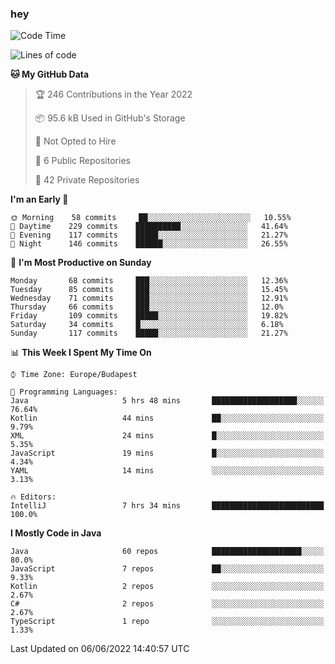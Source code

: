 ### hey

<!--START_SECTION:waka-->
![Code Time](http://img.shields.io/badge/Code%20Time-793%20hrs%2059%20mins-blue)

![Lines of code](https://img.shields.io/badge/From%20Hello%20World%20I%27ve%20Written-507%20Thousand%20lines%20of%20code-blue)

**🐱 My GitHub Data** 

> 🏆 246 Contributions in the Year 2022
 > 
> 📦 95.6 kB Used in GitHub's Storage 
 > 
> 🚫 Not Opted to Hire
 > 
> 📜 6 Public Repositories 
 > 
> 🔑 42 Private Repositories  
 > 
**I'm an Early 🐤** 

```text
🌞 Morning    58 commits     ██░░░░░░░░░░░░░░░░░░░░░░░   10.55% 
🌆 Daytime    229 commits    ██████████░░░░░░░░░░░░░░░   41.64% 
🌃 Evening    117 commits    █████░░░░░░░░░░░░░░░░░░░░   21.27% 
🌙 Night      146 commits    ██████░░░░░░░░░░░░░░░░░░░   26.55%

```
📅 **I'm Most Productive on Sunday** 

```text
Monday       68 commits     ███░░░░░░░░░░░░░░░░░░░░░░   12.36% 
Tuesday      85 commits     ███░░░░░░░░░░░░░░░░░░░░░░   15.45% 
Wednesday    71 commits     ███░░░░░░░░░░░░░░░░░░░░░░   12.91% 
Thursday     66 commits     ███░░░░░░░░░░░░░░░░░░░░░░   12.0% 
Friday       109 commits    █████░░░░░░░░░░░░░░░░░░░░   19.82% 
Saturday     34 commits     █░░░░░░░░░░░░░░░░░░░░░░░░   6.18% 
Sunday       117 commits    █████░░░░░░░░░░░░░░░░░░░░   21.27%

```


📊 **This Week I Spent My Time On** 

```text
⌚︎ Time Zone: Europe/Budapest

💬 Programming Languages: 
Java                     5 hrs 48 mins       ███████████████████░░░░░░   76.64% 
Kotlin                   44 mins             ██░░░░░░░░░░░░░░░░░░░░░░░   9.79% 
XML                      24 mins             █░░░░░░░░░░░░░░░░░░░░░░░░   5.35% 
JavaScript               19 mins             █░░░░░░░░░░░░░░░░░░░░░░░░   4.34% 
YAML                     14 mins             ░░░░░░░░░░░░░░░░░░░░░░░░░   3.13%

🔥 Editors: 
IntelliJ                 7 hrs 34 mins       █████████████████████████   100.0%

```

**I Mostly Code in Java** 

```text
Java                     60 repos            ████████████████████░░░░░   80.0% 
JavaScript               7 repos             ██░░░░░░░░░░░░░░░░░░░░░░░   9.33% 
Kotlin                   2 repos             ░░░░░░░░░░░░░░░░░░░░░░░░░   2.67% 
C#                       2 repos             ░░░░░░░░░░░░░░░░░░░░░░░░░   2.67% 
TypeScript               1 repo              ░░░░░░░░░░░░░░░░░░░░░░░░░   1.33%

```



 Last Updated on 06/06/2022 14:40:57 UTC
<!--END_SECTION:waka-->
